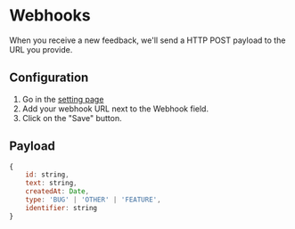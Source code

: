 # Webhooks

When you receive a new feedback, we'll send a HTTP POST payload to the URL you provide.

## Configuration

1. Go in the [setting page](https://feedback.farm/app/settings)
2. Add your webhook URL next to the Webhook field.
3. Click on the "Save" button.

## Payload

```js
{
	id: string,
    text: string,
	createdAt: Date,
    type: 'BUG' | 'OTHER' | 'FEATURE',
	identifier: string
}
```
